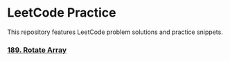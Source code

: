 # LeetCode Practice
This repository features LeetCode problem solutions and practice snippets.

### [189. Rotate Array](https://leetcode.com/problems/rotate-array/description/)
